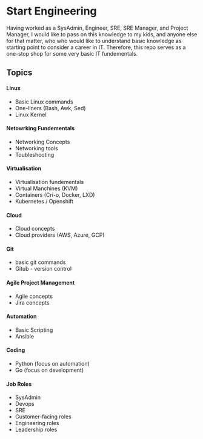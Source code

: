 # Start Engineering
Having worked as a SysAdmin, Engineer, SRE, SRE Manager, and Project Manager, I would like to pass on this knowledge to my kids, and anyone else for that matter, who who would like to understand basic knowledge as starting point to consider a career in IT.  Therefore, this repo serves as a one-stop shop for some very basic IT fundementals.   

## Topics

#### Linux
- Basic Linux commands
- One-liners (Bash, Awk, Sed)
- Linux Kernel

#### Netowrking Fundementals 
- Networking Concepts
- Networking tools
- Toubleshooting

#### Virtualisation
- Virtualisation fundementals
- Virtual Manchines (KVM)
- Containers (Cri-o, Docker, LXD)
- Kubernetes / Openshift

#### Cloud
- Cloud concepts
- Cloud providers (AWS, Azure, GCP)

#### Git 
- basic git commands
- Gitub - version control

#### Agile Project Management
- Agile concepts
- Jira concepts

#### Automation
- Basic Scripting
- Ansible

#### Coding
- Python (focus on automation)
- Go (focus on development)

#### Job Roles
- SysAdmin
- Devops
- SRE
- Customer-facing roles
- Engineering roles
- Leadership roles

